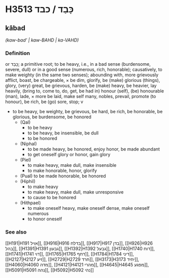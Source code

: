 # H3513 כָּבַד / כבד

## kâbad

_(kaw-bad' | kaw-BAHD | ka-VAHD)_

### Definition

or כָּבֵד; a primitive root; to be heavy, i.e., in a bad sense (burdensome, severe, dull) or in a good sense (numerous, rich, honorable); causatively, to make weighty (in the same two senses); abounding with, more grievously afflict, boast, be chargeable, × be dim, glorify, be (make) glorious (things), glory, (very) great, be grievous, harden, be (make) heavy, be heavier, lay heavily, (bring to, come to, do, get, be had in) honour (self), (be) honourable (man), lade, × more be laid, make self many, nobles, prevail, promote (to honour), be rich, be (go) sore, stop; v

- to be heavy, be weighty, be grievous, be hard, be rich, be honorable, be glorious, be burdensome, be honored
  - (Qal)
    - to be heavy
    - to be heavy, be insensible, be dull
    - to be honored
  - (Niphal)
    - to be made heavy, be honored, enjoy honor, be made abundant
    - to get oneself glory or honor, gain glory
  - (Piel)
    - to make heavy, make dull, make insensible
    - to make honorable, honor, glorify
  - (Pual) to be made honorable, be honored
  - (Hiphil)
    - to make heavy
    - to make heavy, make dull, make unresponsive
    - to cause to be honored
  - (Hithpael)
    - to make oneself heavy, make oneself dense, make oneself numerous
    - to honor oneself

### See also

[[H191|H191 אויל]], [[H916|H916 בדלח]], [[H917|H917 בדן]], [[H926|H926 בהל]], [[H1391|H1391 גבעון]], [[H1392|H1392 גבעל]], [[H1740|H1740 דוח]], [[H1741|H1741 דוי]], [[H1765|H1765 דחף]], [[H1784|H1784 דיני]], [[H2127|H2127 זיע]], [[H2729|H2729 חרד]], [[H3173|H3173 יחיד]], [[H4060|H4060 מדה]], [[H4121|H4121 מהרי]], [[H4645|H4645 מפגע]], [[H5091|H5091 נהה]], [[H5092|H5092 נהי]]
